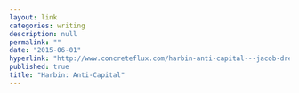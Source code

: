 ```yaml
---
layout: link
categories: writing
description: null
permalink: ""
date: "2015-06-01"
hyperlink: "http://www.concreteflux.com/harbin-anti-capital---jacob-dreyer.html"
published: true
title: "Harbin: Anti-Capital"
---
```



